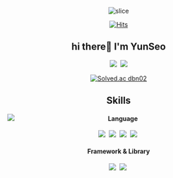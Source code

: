 
<div align="center">
  <div>

   ![slice](https://capsule-render.vercel.app/api?type=slice&color=auto&height=200&text=Hello&fontAlign=70&rotate=13&fontAlignY=25&desc=I'm%20YunSeo.&descAlign=70.&descAlignY=44)

  [![Hits](https://hits.seeyoufarm.com/api/count/incr/badge.svg?url=https%3A%2F%2Fgithub.com%2Fhan0224&count_bg=%2379C83D&title_bg=%23555555&icon=&icon_color=%23E7E7E7&title=hits&edge_flat=false)](https://hits.seeyoufarm.com)

  </div>

  <div>
    <h2>hi there👋 I'm YunSeo </h2>
      <a href="https://han0224.github.io/"><img src="https://img.shields.io/badge/Github Blog-181717?style=flat-square&logo=Github&logoColor=white"/></a>&nbsp
      <a href="mailto:dbn0224@gmail.com"><img src="https://img.shields.io/badge/Gmail-EA4335?style=flat-square&logo=Gmail&logoColor=white"/></a> 

   [![Solved.ac dbn02](http://mazassumnida.wtf/api/mini/generate_badge?boj=dbn02)](https://solved.ac/dbn02)
  </div>

  <div>
    <h2>Skills</h2>
    <div>
       <img align="left" src="https://github-readme-stats.vercel.app/api/top-langs/?username=han0224&layout=compact&theme=tokyonight"/>
    </div>
    <div>
      <h4>Language</h4>
      <img src="https://img.shields.io/badge/Javascript-F7DF1E?style=flat-square&logo=JavaScript&logoColor=white"/></a>&nbsp
      <img src="https://img.shields.io/badge/TypeScript-3178C6?style=flat-square&logo=TypeScript&logoColor=white"/></a>&nbsp
      <img src="https://img.shields.io/badge/HTML5-E34F26?style=flat-square&logo=HTML5&logoColor=white"/></a>&nbsp
      <img src="https://img.shields.io/badge/CSS3-1572B6?style=flat-square&logo=CSS3&logoColor=white"/></a>&nbsp
      <h4>Framework & Library</h4>
      <img src="https://img.shields.io/badge/React-61DAFB?style=flat-square&logo=React&logoColor=white"/></a>&nbsp
      <img src="https://img.shields.io/badge/Next.js-000000?style=flat-square&logo=Next.js&logoColor=white"/></a>&nbsp
    </div>
  </div>
</div>
